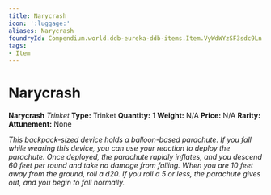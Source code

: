 ```yaml
---
title: Narycrash
icon: ':luggage:'
aliases: Narycrash
foundryId: Compendium.world.ddb-eureka-ddb-items.Item.VyWdWYzSF3sdc9Ln
tags:
- Item
---
```


# Narycrash

**Narycrash**
_Trinket_
**Type:** Trinket
**Quantity:** 1
**Weight:** N/A
**Price:** N/A
**Rarity:** 
**Attunement:** None

*This backpack-sized device holds a balloon-based parachute. If you fall while wearing this device, you can use your reaction to deploy the parachute. Once deployed, the parachute rapidly inflates, and you descend 60 feet per round and take no damage from falling. When you are 10 feet away from the ground, roll a d20. If you roll a 5 or less, the parachute gives out, and you begin to fall normally.*